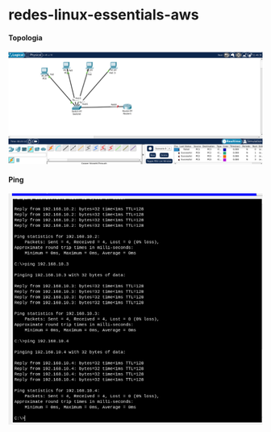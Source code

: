 # redes-linux-essentials-aws

#### Topologia
![Topologia](https://github.com/DiogoSis/redes-linux-essentials-aws/blob/main/topologia.png)

#### Ping

![Ping](https://github.com/DiogoSis/redes-linux-essentials-aws/blob/main/ping.png)

